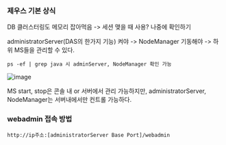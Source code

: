 ### 제우스 기본 상식

DB 클러스터링도 메모리 잡아먹음 -> 세션 맺을 때 사용? 나중에 확인하기

administratorServer(DAS의 한가지 기능) 켜야 -> NodeManager 기동해야 -> 하위 MS들을 관리할 수 있다.

```
ps -ef | grep java 시 adminServer, NodeManager 확인 가능
```

![image](https://user-images.githubusercontent.com/38831314/143993770-c9ea185b-bd6f-446c-b166-69732afaa5e2.png)


MS start, stop은 콘솔 내 or 서버에서 관리 가능하지만, administratorServer, NodeManager는 서버내에서만 컨트롤 가능하다.

### webadmin 접속 방법

```
http://ip주소:[administratorServer Base Port]/webadmin
```

